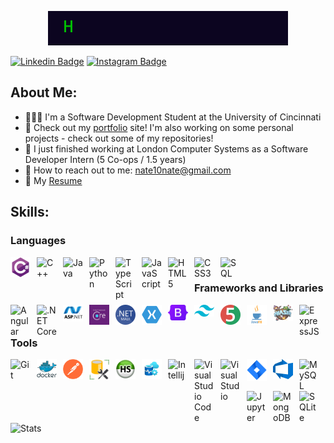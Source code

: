 <p align="center">
  <img src="https://github.com/NathanBurns3/NathanBurns3/blob/main/Typing_Name.gif" alt="Hey there, I'm Nathan! 👋🏼">
</p>

[![Linkedin Badge](https://img.shields.io/badge/-LinkedIn-0e76a8?style=flat-square&logo=Linkedin&logoColor=white)](https://www.linkedin.com/in/nathan-burns-717802170/)
[![Instagram Badge](https://img.shields.io/badge/-Instagram-e4405f?style=flat-square&logo=Instagram&logoColor=white)](https://www.instagram.com/nathan.burnss/)

## About Me:

- 👨🏼‍💻 I'm a Software Development Student at the University of Cincinnati
- 🚀 Check out my [portfolio] site! I'm also working on some personal projects - check out some of my repositories!
- 📆 I just finished working at London Computer Systems as a Software Developer Intern (5 Co-ops / 1.5 years)
- 📧 How to reach out to me: nate10nate@gmail.com
- 📄 My [Resume]

## Skills:

### Languages

<img align="left" alt="C#" width="32px" src="https://raw.githubusercontent.com/devicons/devicon/master/icons/csharp/csharp-original.svg" style="padding-right:10px;" />
<img align="left" alt="C++" width="32px" src="https://img.icons8.com/color/48/000000/c-plus-plus-logo.png" style="padding-right:10px;" />
<img align="left" alt="Java" width="32px" src="https://img.icons8.com/color/48/000000/java-coffee-cup-logo--v1.png" style="padding-right:10px;" />
<img align="left" alt="Python" width="32px" src="https://img.icons8.com/color/48/000000/python--v1.png" style="padding-right:10px;" />
<img align="left" alt="TypeScript" width="32px" src="https://cdn.jsdelivr.net/gh/devicons/devicon/icons/typescript/typescript-original.svg" style="padding-right:10px;" />
<img align="left" alt="JavaScript" width="32px" src="https://cdn.jsdelivr.net/gh/devicons/devicon/icons/javascript/javascript-original.svg" style="padding-right:10px;" />
<img align="left" alt="HTML5" width="32px" src="https://cdn.jsdelivr.net/gh/devicons/devicon/icons/html5/html5-original.svg" style="padding-right:10px;" />
<img align="left" alt="CSS3" width="32px" src="https://cdn.jsdelivr.net/gh/devicons/devicon/icons/css3/css3-original.svg" style="padding-right:10px;" />
<img align="left" alt="SQL" width="32px" src="https://img.icons8.com/external-wanicon-lineal-color-wanicon/64/000000/external-sql-server-big-data-wanicon-lineal-color-wanicon.png" style="padding-right:10px;" /><br>

### Frameworks and Libraries

<img align="left" alt="Angular" width="32px" src="https://img.icons8.com/color/48/000000/angularjs.png" style="padding-right:10px;" />
<img align="left" alt=".NET Core" width="32px" src="https://img.icons8.com/color/48/000000/net-framework.png" style="padding-right:10px;" />
<img align="left" alt="ASP.NET Core" width="32px" src="aspnet.png" style="padding-right:10px;" />
<img align="left" alt="Entity" width="32px" src="entity.png" style="padding-right:10px; vertical-align: middle;" />
<img align="left" alt="Maui" width="32px" src="maui.png" style="padding-right:10px;" />
<img align="left" alt="Xamarin" width="32px" src="xamarin.png" style="padding-right:10px;" />
<img align="left" alt="Bootstrap" width="32px" src="bootstrap.png" style="padding-right:10px; vertical-align: middle;" />
<img align="left" alt="tailwind" width="32px" src="tailwind.png" style="padding-right:10px; vertical-align: middle;" />
<img align="left" alt="JUnit" width="32px" src="junit.png" style="padding-right:10px;" />
<img align="left" alt="JavaFX" width="32px" src="javafx.png" style="padding-right:10px;" />
<img align="left" alt="Phaser" width="32px" src="phaser.png" style="padding-right:10px;" />
<img align="left" alt="ExpressJS" width="32px" src="https://img.icons8.com/?size=100&id=kg46nzoJrmTR&format=png&color=000000" style="padding-right:10px;" /><br>

### Tools

<img align="left" alt="Git" width="32px" src="https://img.icons8.com/color/48/000000/git.png" style="padding-right:10px;" />
<img align="left" alt="Docker" width="32px" src="https://raw.githubusercontent.com/devicons/devicon/master/icons/docker/docker-original-wordmark.svg" style="padding-right:10px;" />
<img align="left" alt="Postman" width="32px" src="postman.png" style="padding-right:10px;" />
<img align="left" alt="SSMS" width="32px" src="ssms.png" style="padding-right:10px;" />
<img align="left" alt="HeidiSQL" width="32px" src="heidi.png" style="padding-right:10px;" />
<img align="left" alt="Azure Data Studio" width="32px" src="ads.jpeg" style="padding-right:10px;" />
<img align="left" alt="Intellij" width="32px" src="https://img.icons8.com/color/48/000000/intellij-idea.png" style="padding-right:10px;" />
<img align="left" alt="Visual Studio Code" width="32px" src="https://cdn.jsdelivr.net/gh/devicons/devicon/icons/vscode/vscode-original.svg" style="padding-right:10px;" />
<img align="left" alt="Visual Studio" width="32px" src="https://img.icons8.com/color/48/000000/visual-studio.png" style="padding-right:10px;" />
<img align="left" alt="Jira" width="32px" src="jira.webp" style="padding-right:10px;" />
<img align="left" alt="Azure Dev Ops" width="32px" src="ado.jpeg" style="padding-right:10px;" />
<img align="left" alt="MySQL" width="32px" src="https://img.icons8.com/?size=100&id=9nLaR5KFGjN0&format=png&color=000000" style="padding-right:10px;" />
<img align="left" alt="Jupyter" width="32px" src="https://img.icons8.com/?size=100&id=J0SgMWzAxqFj&format=png&color=000000" style="padding-right:10px;" />
<img align="left" alt="MongoDB" width="32px" src="https://img.icons8.com/?size=100&id=bosfpvRzNOG8&format=png&color=000000" style="padding-right:10px;" />
<img align="left" alt="SQLite" width="32px" src="https://img.icons8.com/?size=100&id=VMRAbKfEzssG&format=png&color=000000" style="padding-right:10px;" /><br>

##

<img align="left" alt="Stats" src="https://github-readme-stats.vercel.app/api/top-langs/?username=NathanBurns3" />

[Resume]: https://drive.google.com/file/d/1hiWYV2_wpZv2rPJwt55fz7jyNZ6mfmVV/view?usp=drive_link
[portfolio]: https://nathanburns.dev/

